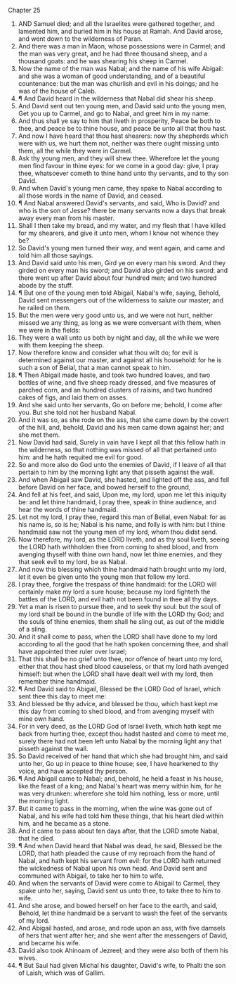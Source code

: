 

Chapter 25

1. AND Samuel died; and all the Israelites were gathered together, and lamented him, and buried him in his house at Ramah.  And David arose, and went down to the wilderness of Paran.
2. And there was a man in Maon, whose possessions were in Carmel; and the man was very great, and he had three thousand sheep, and a thousand goats: and he was shearing his sheep in Carmel.
3. Now the name of the man was Nabal; and the name of his wife Abigail: and she was a woman of good understanding, and of a beautiful countenance: but the man was churlish and evil in his doings; and he was of the house of Caleb.
4. ¶ And David heard in the wilderness that Nabal did shear his sheep.
5. And David sent out ten young men, and David said unto the young men, Get you up to Carmel, and go to Nabal, and greet him in my name:
6. And thus shall ye say to him that liveth in prosperity, Peace be both to thee, and peace be to thine house, and peace be unto all that thou hast.
7. And now I have heard that thou hast shearers: now thy shepherds which were with us, we hurt them not, neither was there ought missing unto them, all the while they were in Carmel.
8. Ask thy young men, and they will shew thee.  Wherefore let the young men find favour in thine eyes: for we come in a good day: give, I pray thee, whatsoever cometh to thine hand unto thy servants, and to thy son David.
9. And when David's young men came, they spake to Nabal according to all those words in the name of David, and ceased.
10. ¶ And Nabal answered David's servants, and said, Who is David?  and who is the son of Jesse?  there be many servants now a days that break away every man from his master.
11. Shall I then take my bread, and my water, and my flesh that I have killed for my shearers, and give it unto men, whom I know not whence they be?
12. So David's young men turned their way, and went again, and came and told him all those sayings.
13. And David said unto his men, Gird ye on every man his sword.  And they girded on every man his sword; and David also girded on his sword: and there went up after David about four hundred men; and two hundred abode by the stuff.
14. ¶ But one of the young men told Abigail, Nabal's wife, saying, Behold, David sent messengers out of the wilderness to salute our master; and he railed on them.
15. But the men were very good unto us, and we were not hurt, neither missed we any thing, as long as we were conversant with them, when we were in the fields:
16. They were a wall unto us both by night and day, all the while we were with them keeping the sheep.
17. Now therefore know and consider what thou wilt do; for evil is determined against our master, and against all his household: for he is such a son of Belial, that a man cannot speak to him.
18. ¶ Then Abigail made haste, and took two hundred loaves, and two bottles of wine, and five sheep ready dressed, and five measures of parched corn, and an hundred clusters of raisins, and two hundred cakes of figs, and laid them on asses.
19. And she said unto her servants, Go on before me; behold, I come after you.  But she told not her husband Nabal.
20. And it was so, as she rode on the ass, that she came down by the covert of the hill, and, behold, David and his men came down against her; and she met them.
21. Now David had said, Surely in vain have I kept all that this fellow hath in the wilderness, so that nothing was missed of all that pertained unto him: and he hath requited me evil for good.
22. So and more also do God unto the enemies of David, if I leave of all that pertain to him by the morning light any that pisseth against the wall.
23. And when Abigail saw David, she hasted, and lighted off the ass, and fell before David on her face, and bowed herself to the ground,
24. And fell at his feet, and said, Upon me, my lord, upon me let this iniquity be: and let thine handmaid, I pray thee, speak in thine audience, and hear the words of thine handmaid.
25. Let not my lord, I pray thee, regard this man of Belial, even Nabal: for as his name is, so is he; Nabal is his name, and folly is with him: but I thine handmaid saw not the young men of my lord, whom thou didst send.
26. Now therefore, my lord, as the LORD liveth, and as thy soul liveth, seeing the LORD hath withholden thee from coming to shed blood, and from avenging thyself with thine own hand, now let thine enemies, and they that seek evil to my lord, be as Nabal.
27. And now this blessing which thine handmaid hath brought unto my lord, let it even be given unto the young men that follow my lord.
28. I pray thee, forgive the trespass of thine handmaid: for the LORD will certainly make my lord a sure house; because my lord fighteth the battles of the LORD, and evil hath not been found in thee all thy days.
29. Yet a man is risen to pursue thee, and to seek thy soul: but the soul of my lord shall be bound in the bundle of life with the LORD thy God; and the souls of thine enemies, them shall he sling out, as out of the middle of a sling.
30. And it shall come to pass, when the LORD shall have done to my lord according to all the good that he hath spoken concerning thee, and shall have appointed thee ruler over Israel;
31. That this shall be no grief unto thee, nor offence of heart unto my lord, either that thou hast shed blood causeless, or that my lord hath avenged himself: but when the LORD shall have dealt well with my lord, then remember thine handmaid.
32. ¶ And David said to Abigail, Blessed be the LORD God of Israel, which sent thee this day to meet me:
33. And blessed be thy advice, and blessed be thou, which hast kept me this day from coming to shed blood, and from avenging myself with mine own hand.
34. For in very deed, as the LORD God of Israel liveth, which hath kept me back from hurting thee, except thou hadst hasted and come to meet me, surely there had not been left unto Nabal by the morning light any that pisseth against the wall.
35. So David received of her hand that which she had brought him, and said unto her, Go up in peace to thine house; see, I have hearkened to thy voice, and have accepted thy person.
36. ¶ And Abigail came to Nabal; and, behold, he held a feast in his house, like the feast of a king; and Nabal's heart was merry within him, for he was very drunken: wherefore she told him nothing, less or more, until the morning light.
37. But it came to pass in the morning, when the wine was gone out of Nabal, and his wife had told him these things, that his heart died within him, and he became as a stone.
38. And it came to pass about ten days after, that the LORD smote Nabal, that he died.
39. ¶ And when David heard that Nabal was dead, he said, Blessed be the LORD, that hath pleaded the cause of my reproach from the hand of Nabal, and hath kept his servant from evil: for the LORD hath returned the wickedness of Nabal upon his own head. And David sent and communed with Abigail, to take her to him to wife.
40. And when the servants of David were come to Abigail to Carmel, they spake unto her, saying, David sent us unto thee, to take thee to him to wife.
41. And she arose, and bowed herself on her face to the earth, and said, Behold, let thine handmaid be a servant to wash the feet of the servants of my lord.
42. And Abigail hasted, and arose, and rode upon an ass, with five damsels of hers that went after her; and she went after the messengers of David, and became his wife.
43. David also took Ahinoam of Jezreel; and they were also both of them his wives.
44. ¶ But Saul had given Michal his daughter, David's wife, to Phalti the son of Laish, which was of Gallim.
